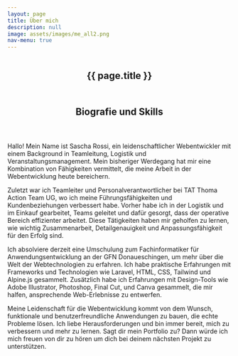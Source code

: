 ```yaml
---
layout: page
title: Über mich
description: null
image: assets/images/me_all2.png
nav-menu: true
---
```


<section id="banner" class="style2">
            <div class="inner">
                <span class="image">
                    <img src="{{ 'assets/images/about_me3.png' | relative_url  }}" alt="">
                </span>
                <header class="major">
                    <h1>{{ page.title }}</h1>
                </header>  
            </div>
        </section>





<section id="one">
	<div class="inner">
		<header class="major">
			<h2>Biografie und Skills</h2>
		</header>
		<p>Hallo! Mein Name ist Sascha Rossi, ein leidenschaftlicher Webentwickler mit einem Background in Teamleitung, Logistik und Veranstaltungsmanagement. Mein bisheriger Werdegang hat mir eine Kombination von Fähigkeiten vermittelt, die meine Arbeit in der Webentwicklung heute bereichern. </p>
        <p>Zuletzt war ich Teamleiter und Personalverantwortlicher bei TAT Thoma Action Team UG, wo ich meine Führungsfähigkeiten und Kundenbeziehungen verbessert habe. Vorher habe ich in der Logistik und im Einkauf gearbeitet, Teams geleitet und dafür gesorgt, dass der operative Bereich effizienter arbeitet. Diese Tätigkeiten haben mir geholfen zu lernen, wie wichtig Zusammenarbeit, Detailgenauigkeit und Anpassungsfähigkeit für den Erfolg sind.</p> <p>Ich absolviere derzeit eine Umschulung zum Fachinformatiker für Anwendungsentwicklung an der GFN Donaueschingen, um mehr über die Welt der Webtechnologien zu erfahren. Ich habe praktische Erfahrungen mit Frameworks und Technologien wie Laravel, HTML, CSS, Tailwind und Alpine.js gesammelt. Zusätzlich habe ich Erfahrungen mit Design-Tools wie Adobe Illustrator, Photoshop, Final Cut, und Canva gesammelt, die mir halfen, ansprechende Web-Erlebnisse zu entwerfen.</p> <p> Meine Leidenschaft für die Webentwicklung kommt von dem Wunsch, funktionale und benutzerfreundliche Anwendungen zu bauen, die echte Probleme lösen. Ich liebe Herausforderungen und bin immer bereit, mich zu verbessern und mehr zu lernen. Sagt dir mein Portfolio zu? Dann würde ich mich freuen von dir zu hören um dich bei deinem nächsten Projekt zu unterstützen.
    </p>
	</div>
</section>